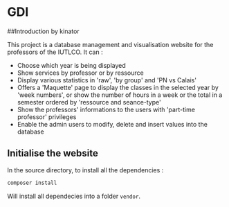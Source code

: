 # GDI

##Introduction
by kinator

This project is a database management and visualisation website for the professors of the IUTLCO.
It can :
- Choose which year is being displayed
- Show services by professor or by ressource
- Display various statistics in 'raw', 'by group' and 'PN vs Calais'
- Offers a 'Maquette' page to display the classes in the selected year by 'week numbers', or show the number of hours in a week or the total in a semester ordered by 'ressource and seance-type'
- Show the professors' informations to the users with 'part-time professor' privileges
- Enable the admin users to modify, delete and insert values into the database

## Initialise the website
In the source directory, to install all the dependencies :

```bash
composer install
```
Will install all dependecies into a folder ``vendor``.
